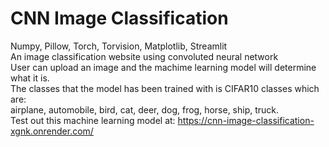 ﻿# CNN Image Classification  
 Numpy, Pillow, Torch, Torvision, Matplotlib, Streamlit  
An image classification website using convoluted neural network  
User can upload an image and the machime learning model will determine what it is.  
The classes that the model has been trained with is CIFAR10 classes which are:  
airplane, automobile, bird, cat, deer, dog, frog, horse, ship, truck.  
Test out this machine learning model at: https://cnn-image-classification-xgnk.onrender.com/  
